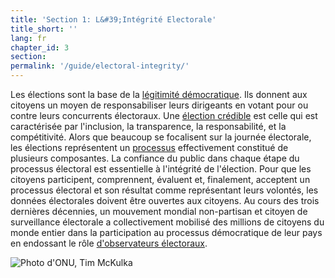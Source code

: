 ```yaml
---
title: 'Section 1: L&#39;Intégrité Electorale'
title_short: ''
lang: fr
chapter_id: 3
section: 
permalink: '/guide/electoral-integrity/'
---
```


Les élections sont la base de la [légitimité démocratique](/fr/guide/electoral-integrity/why-we-care/). Ils donnent aux citoyens un moyen de responsabiliser leurs dirigeants en votant pour ou contre leurs concurrents électoraux. Une [élection crédible](/fr/report/electoral-integrity/credible-elections/) est celle qui est caractérisée par l'inclusion, la transparence, la responsabilité, et la compétitivité. Alors que beaucoup se focalisent sur la journée électorale, les élections représentent un [processus](/fr/guide/electoral-integrity/elections-are-a-process/) effectivement constitué de plusieurs composantes. La confiance du public dans chaque étape du processus électoral est essentielle à l'intégrité de l'élection. Pour que les citoyens participent, comprennent, évaluent et, finalement, acceptent un processus électoral et son résultat comme représentant leurs volontés, les données électorales doivent être ouvertes aux citoyens. Au cours des trois dernières décennies, un mouvement mondial non-partisan et citoyen de surveillance électorale a collectivement mobilisé des millions de citoyens du monde entier dans la participation au processus démocratique de leur pays en endossant le rôle [d'observateurs électoraux](/fr/guide/electoral-integrity/election-observation/).

 ![Photo d'ONU, Tim McKulka](/images/guide/UN-Photo-Tim-McKulka-433970.jpg)
